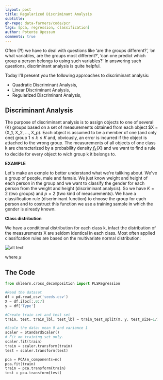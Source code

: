 ```yaml
---
layout: post
title: Regularized Discriminant Analysis
subtitle: 
gh-repo: data-farmers/code/pcr
tags: [pca, regression, classification]
author: Potente Opossum
comments: true
---
```


Often (?!) we have to deal with questions like ‘are the groups different?’, ‘on what variables, are the groups most different?’, ‘can one predict which group a person belongs to using such variables?’ In answering such questions, discriminant analysis is quite helpful.

Today I'll present you the following approaches to discriminant analysis:
-	Quadratic Discriminant Analysis,
-	Linear Discriminant Analysis,
-	Regularized Discriminant Analysis,




## Discriminant Analysis

The purpose of discriminant analysis is to assign objects to one
of several (K) groups based on a set of measurements obtained from each object $X = (X_1, X_2, ..., X_p).
Each object is assumed to be a member of one (and only one) group $1 ≤ k ≤ K$ and, obviously, an error is incurred if the object is attached to the wrong group. The measurements of all objects of one class k are
characterized by a probability density $f_k(X)$ and we want to find a rule to decide for every object to wich group k it belongs to.

**EXAMPLE**

Let's make an exmple to better understand what we're taliking about.
We've a group of people, male and famale. We just know weight and height of each person in the group and we want to classify the gender for each person from the weight and height (discriminant analysis).
So we have $K = 2$ (two groups) and $p = 2$ (two kind of measurements). 
We have a classification rule (discriminant function) to choose the group for each person and to costruct this function we use a training sample in which the gender is already known.

**Class distribution**

We have a conditional distribution for each class k, infact the distribution of the measurements X are seldom identical in each class.
Most often applied classifcation rules are based on the multivariate normal distribution:

![alt text](../img/multivariate_normal_dist.png "multivariate normal distribution")

where $\mu$



## The Code

```python
from sklearn.cross_decomposition import PLSRegression

#Read the dataset
df = pd.read_csv('seeds.csv')
X = df.iloc[:,0:7]
y = df['Type']

#Create train set and test set
train, test, train_lbl, test_lbl = train_test_split(X, y, test_size=1/7.0, random_state=0)

#Scale the data: mean 0 and variance 1 
scaler = StandardScaler()
# Fit on training set only.
scaler.fit(train)
train = scaler.transform(train)
test = scaler.transform(test)

pca = PCA(n_components=nc)
pca.fit(train)
train = pca.transform(train)
test = pca.transform(test)

```


<!--
## The code


| Label | Y |
| :------ |:--- |
| A | 1 |
| B | 0 |


`sklearn`

```python
from sklearn.cross_decomposition import PLSRegression

# 2 Latent Variables, no scaling
plsr = PLSRegression(n_components=2, scale=False)

# PLS-DA algorithm
plsr.fit(X, Y)

# Just print the resulting scores
plsr.x_scores_
```

`plsr.x_scores_` 

-->